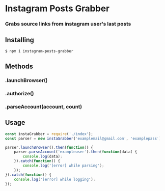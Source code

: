 # Instagram Posts Grabber

### Grabs source links from instagram user's last posts 
## Installing

```sh
$ npm i instagram-posts-grabber
```



## Methods

### .launchBrowser()
### .authorize()
### .parseAccount(account, count)



## Usage

```js
const instaGrabber = require('./index');
const parser = new instaGrabber('examplemail@gmail.com', 'examplepass');

parser.launchBrowser().then(function() {
	parser.parseAccount('exampleuser').then(function(data) {
  		console.log(data);
	}).catch(function() {
  		console.log('[error] while parsing');
	});
}).catch(function() {
 	console.log('[error] while logging');
});
```
